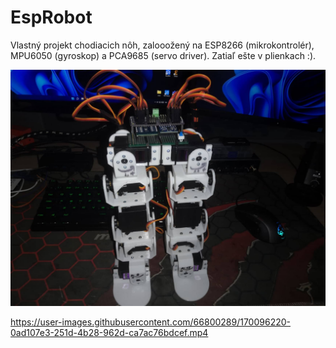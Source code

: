 # EspRobot

Vlastný projekt chodiacich nôh, zalooožený na ESP8266 (mikrokontrolér), MPU6050 (gyroskop) a PCA9685 (servo driver). Zatiaľ ešte v plienkach :).

![github-small](https://github.com/mariokompan/EspRobot/blob/main/282204937_331607445722112_5958605235180960933_n.jpg)


https://user-images.githubusercontent.com/66800289/170096220-0ad107e3-251d-4b28-962d-ca7ac76bdcef.mp4

